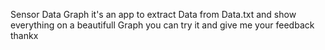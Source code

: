 Sensor Data Graph it's an app to extract Data from Data.txt and show everything on a beautifull Graph you can try it and give me your feedback 
thankx 
